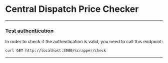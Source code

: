 # Central Dispatch Price Checker
---
### Test authentication

In order to check if the authentication is valid, you need to call this endpoint:

```bash
curl GET http://localhost:3000/scrapper/check
```
---
